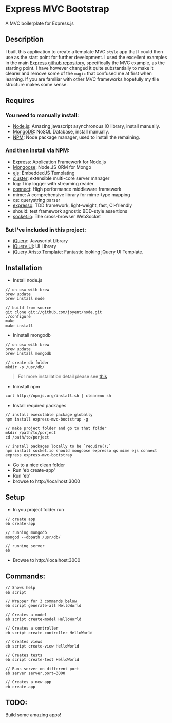 # Express MVC Bootstrap

A MVC boilerplate for Express.js

## Description

I built this application to create a template MVC `style` app that I could then use as the start point for further development. I used the excellent examples in the main [Express github repository](https://github.com/visionmedia/express), specifically the MVC example, as the starting point. I have however changed it quite substantially to make it clearer and remove some of the `magic` that confused me at first when learning. If you are familiar with other MVC frameworks hopefully my file structure makes some sense.

## Requires

### You need to manually install: 

  - [Node.js](http://nodejs.org/): Amazing javascript asynchronous IO library, install manually.
  - [MongoDB](http://www.mongodb.org): NoSQL Database, install manually.
  - [NPM](http://npmjs.org/): Node package manager, used to install the remaining.

### And then install via NPM: 

  - [Express](http://expressjs.com/): Application Framework for Node.js
  - [Mongoose](http://mongoosejs.com/): Node.JS ORM for Mongo
  - [ejs](http://embeddedjs.com/): EmbeddedJS Templating
  - [cluster](http://learnboost.github.com/cluster): extensible multi-core server manager
  - log: Tiny logger with streaming reader
  - [connect](https://github.com/senchalabs/connect): High performance middleware framework
  - mime: A comprehensive library for mime-type mapping
  - qs: querystring parser
  - [expresso](https://github.com/visionmedia/expresso): TDD framework, light-weight, fast, CI-friendly
  - should: test framework agnostic BDD-style assertions
  - [socket.io](https://github.com/learnboost/Socket.IO-node): The cross-browser WebSocket

### But I've included in this project:

  - [jQuery](http://jquery.com/): Javascript Library
  - [jQuery UI](http://jqueryui.com/): UI Library
  - [jQuery Aristo Template](http://taitems.tumblr.com/post/482577430/introducing-aristo-a-jquery-ui-theme): Fantastic looking jQuery UI Template.

## Installation

  - Install node.js 

<!---->

    // on osx with brew
    brew update
    brew install node
    
    // build from source
    git clone git://github.com/joyent/node.git
    ./configure
    make
    make install
  
  - Ininstall mongodb
  
<!---->

    // on osx with brew
    brew update
    brew install mongodb
    
    // create db folder
    mkdir -p /usr/db/

> For more installation detail please see [this](http://www.mongodb.org/display/DOCS/Quickstart)
    
  - Ininstall npm

<!---->

    curl http://npmjs.org/install.sh | clean=no sh
    
  - Install required packages

<!---->
    
    // install executable package globally
    npm install express-mvc-bootstrap -g
    
    // make project folder and go to that folder
    mkdir /path/to/porject
    cd /path/to/porject
    
    // install packages locally to be `require();`
    npm install socket.io should mongoose expresso qs mime ejs connect express express-mvc-bootstrap
    
* Go to a nice clean folder
* Run 'eb create-app'
* Run 'eb'
* browse to http://localhost:3000

## Setup
  - In you project folder run
  
<!---->

    // create app 
    eb create-app
    
    // running mongodb
    mongod --dbpath /usr/db/
    
    // running server
    eb
    
  - Browse to http://localhost:3000


## Commands:
    
    // Shows help
    eb script
    
    // Wrapper for 3 commands below
    eb script generate-all HelloWorld
    
    // Creates a model
    eb script create-model HelloWorld 
    
    // Creates a controller
    eb script create-controller HelloWorld
    
    // Creates views
    eb script create-view HelloWorld
    
    // Creates tests
    eb script create-test HelloWorld
    
    // Runs server on different port
    eb server server.port=3000
    
    // Creates a new app
    eb create-app

## TODO: 
Build some amazing apps!
